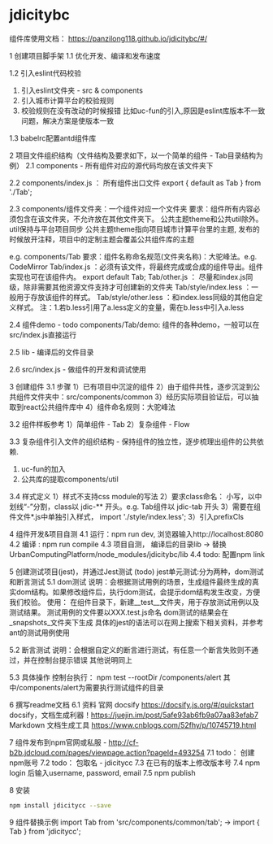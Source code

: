 # jdicitybc

组件库使用文档： https://panzilong118.github.io/jdicitybc/#/

1 创建项目脚手架
1.1 优化开发、编译和发布速度

1.2 引入eslint代码校验
1) 引入eslint文件夹 - src & components
2) 引入城市计算平台的校验规则
3) 校验规则在没有改动的时候报错
比如uc-fun的引入,原因是eslint库版本不一致问题，解决方案是使版本一致

1.3 babelrc配置antd组件库

2 项目文件组织结构（文件结构及要求如下，以一个简单的组件 - Tab目录结构为例）
2.1 components - 所有组件对应的源代码均放在该文件夹下

2.2 components/index.js ： 所有组件出口文件
export { default as Tab } from './Tab';

2.3 components/组件文件夹：一个组件对应一个文件夹
要求：组件所有内容必须包含在该文件夹，不允许放在其他文件夹下。
公共主题theme和公共util除外。
util保持与平台项目同步
公共主题theme指向项目城市计算平台里的主题, 发布的时候放开注释，项目中的定制主题会覆盖公共组件库的主题

e.g. components/Tab
要求：组件名称命名规范(文件夹名称)：大驼峰法。e.g. CodeMirror
Tab/index.js ：必须有该文件，将最终完成或合成的组件导出。组件实现也可在该组件内。
export default Tab;
Tab/other.js  ： 尽量和index.js同级，除非需要其他资源文件支持才可创建新的文件夹
Tab/style/index.less ：一般用于存放该组件的样式。
Tab/style/other.less ：和index.less同级的其他自定义样式。
注：1.若b.less引用了a.less定义的变量，需在b.less中引入a.less

2.4 组件demo - todo
components/Tab/demo: 组件的各种demo，一般可以在src/index.js直接运行

2.5 lib - 编译后的文件目录

2.6 src/index.js - 做组件的开发和调试使用

3 创建组件
3.1 步骤
1）已有项目中沉淀的组件
2）由于组件共性，逐步沉淀到公共组件文件夹中：src/components/common
3）经历实际项目验证后，可以抽取到react公共组件库中
4）组件命名规则：大驼峰法

3.2 组件样板参考
1）简单组件 - Tab
2）复杂组件 - Flow

3.3 复杂组件引入文件的组织结构 - 保持组件的独立性，逐步梳理出组件的公共依赖.
1) uc-fun的加入
2) 公共库的提取components/util

3.4 样式定义
1）样式不支持css module的写法
2）要求class命名： 小写，以中划线“-”分割，class以 jdic-** 开头。e.g. Tab组件以 jdic-tab 开头
3）需要在组件文件*.js中单独引入样式， import './style/index.less';
3）引入prefixCls

4 组件开发&项目自测
4.1 运行：npm run dev, 浏览器输入http://localhost:8080
4.2 编译 : npm run compile
4.3 项目自测， 编译后的目录lib -> 替换UrbanComputingPlatform/node_modules/jdicitybc/lib
4.4 todo: 配置npm link

5 创建测试项目(jest)，并通过Jest测试 (todo)
jest单元测试:分为两种，dom测试和断言测试
5.1 dom测试
说明：会根据测试用例的场景，生成组件最终生成的真实dom结构。如果修改组件后，执行dom测试，会提示dom结构发生改变，方便我们校验。
使用：
在组件目录下，新建__test__文件夹，用于存放测试用例以及测试结果。
测试用例的文件要以XXX.test.js命名
dom测试的结果会在_snapshots_文件夹下生成
具体的jest的语法可以在网上搜索下相关资料，并参考ant的测试用例使用

5.2 断言测试
说明：会根据自定义的断言进行测试，有任意一个断言失败则不通过，并在控制台提示错误
其他说明同上

5.3 具体操作
控制台执行： npm test --rootDir /components/alert
其中/components/alert为需要执行测试组件的目录

6 撰写readme文档
6.1 资料
官网 docsify https://docsify.js.org/#/quickstart
docsify，文档生成利器！https://juejin.im/post/5afe93ab6fb9a07aa83efab7
Markdown 文档生成工具 https://www.cnblogs.com/52fhy/p/10745719.html

7 组件发布到npm官网或私服 -  http://cf-b2b.jdcloud.com/pages/viewpage.action?pageId=493254
7.1 todo： 创建npm账号
7.2 todo： 包取名 -  jdicitycc
7.3 在已有的版本上修改版本号
7.4 npm login 后输入username, password, email
7.5 npm publish

8 安装
```bash
npm install jdicitycc --save
```

9 组件替换示例
import Tab from 'src/components/common/tab'; ->
import { Tab } from 'jdicitycc';
